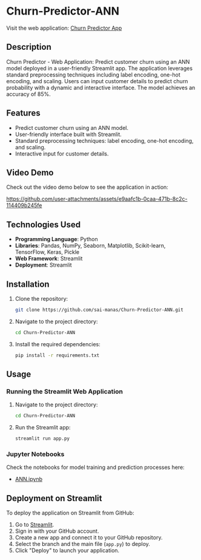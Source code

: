 # Churn-Predictor-ANN
Visit the web application: [Churn Predictor App](https://churn-predictor-ann-nu6tgtwpyh7njgtjzbjt6z.streamlit.app/)

## Description
Churn Predictor - Web Application: Predict customer churn using an ANN model deployed in a user-friendly Streamlit app. The application leverages standard preprocessing techniques including label encoding, one-hot encoding, and scaling. Users can input customer details to predict churn probability with a dynamic and interactive interface. The model achieves an accuracy of 85%.

## Features
- Predict customer churn using an ANN model.
- User-friendly interface built with Streamlit.
- Standard preprocessing techniques: label encoding, one-hot encoding, and scaling.
- Interactive input for customer details.

## Video Demo
Check out the video demo below to see the application in action:

https://github.com/user-attachments/assets/e9aafc1b-0caa-471b-8c2c-114409b245fe

## Technologies Used
- **Programming Language**: Python
- **Libraries**: Pandas, NumPy, Seaborn, Matplotlib, Scikit-learn, TensorFlow, Keras, Pickle
- **Web Framework**: Streamlit
- **Deployment**: Streamlit

## Installation
1. Clone the repository:
   ```sh
   git clone https://github.com/sai-manas/Churn-Predictor-ANN.git
   ```
2. Navigate to the project directory:
   ```sh
   cd Churn-Predictor-ANN
   ```
3. Install the required dependencies:
   ```sh
   pip install -r requirements.txt
   ```

## Usage
### Running the Streamlit Web Application
1. Navigate to the project directory:
   ```sh
   cd Churn-Predictor-ANN
   ```
2. Run the Streamlit app:
   ```sh
   streamlit run app.py
   ```

### Jupyter Notebooks
Check the notebooks for model training and prediction processes here:
- [ANN.ipynb](https://github.com/sai-manas/Churn-Predictor-ANN/blob/main/Notebooks/ANN.ipynb)

## Deployment on Streamlit
To deploy the application on Streamlit from GitHub:
1. Go to [Streamlit](https://streamlit.io/).
2. Sign in with your GitHub account.
3. Create a new app and connect it to your GitHub repository.
4. Select the branch and the main file (`app.py`) to deploy.
5. Click "Deploy" to launch your application.
